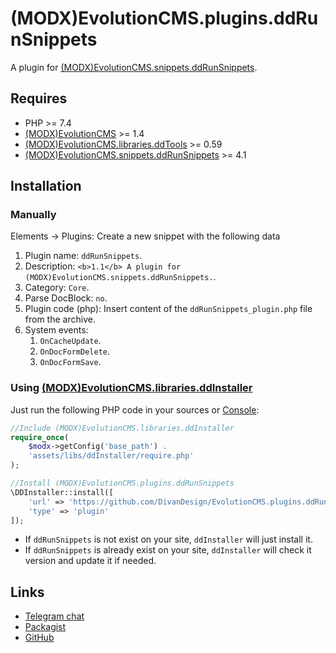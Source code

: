 # (MODX)EvolutionCMS.plugins.ddRunSnippets

A plugin for [(MODX)EvolutionCMS.snippets.ddRunSnippets](https://github.com/DivanDesign/EvolutionCMS.snippets.ddRunSnippets).


## Requires

* PHP >= 7.4
* [(MODX)EvolutionCMS](https://github.com/evolution-cms/evolution) >= 1.4
* [(MODX)EvolutionCMS.libraries.ddTools](https://github.com/DivanDesign/EvolutionCMS.libraries.ddTools) >= 0.59
* [(MODX)EvolutionCMS.snippets.ddRunSnippets](https://github.com/DivanDesign/EvolutionCMS.snippets.ddRunSnippets) >= 4.1


## Installation


### Manually

Elements → Plugins: Create a new snippet with the following data

1. Plugin name: `ddRunSnippets`.
2. Description: `<b>1.1</b> A plugin for (MODX)EvolutionCMS.snippets.ddRunSnippets.`.
3. Category: `Core`.
4. Parse DocBlock: `no`.
5. Plugin code (php): Insert content of the `ddRunSnippets_plugin.php` file from the archive.
6. System events:
	1. `OnCacheUpdate`.
	2. `OnDocFormDelete`.
	3. `OnDocFormSave`.


### Using [(MODX)EvolutionCMS.libraries.ddInstaller](https://github.com/DivanDesign/EvolutionCMS.libraries.ddInstaller)

Just run the following PHP code in your sources or [Console](https://github.com/vanchelo/MODX-Evolution-Ajax-Console):

```php
//Include (MODX)EvolutionCMS.libraries.ddInstaller
require_once(
	$modx->getConfig('base_path') .
	'assets/libs/ddInstaller/require.php'
);

//Install (MODX)EvolutionCMS.plugins.ddRunSnippets
\DDInstaller::install([
	'url' => 'https://github.com/DivanDesign/EvolutionCMS.plugins.ddRunSnippets',
	'type' => 'plugin'
]);
```

* If `ddRunSnippets` is not exist on your site, `ddInstaller` will just install it.
* If `ddRunSnippets` is already exist on your site, `ddInstaller` will check it version and update it if needed.


## Links

* [Telegram chat](https://t.me/dd_code)
* [Packagist](https://packagist.org/packages/dd/evolutioncms-plugins-ddrunsnippets)
* [GitHub](https://github.com/DivanDesign/EvolutionCMS.plugins.ddRunSnippets)


<link rel="stylesheet" type="text/css" href="https://raw.githack.com/DivanDesign/CSS.ddMarkdown/master/style.min.css" />